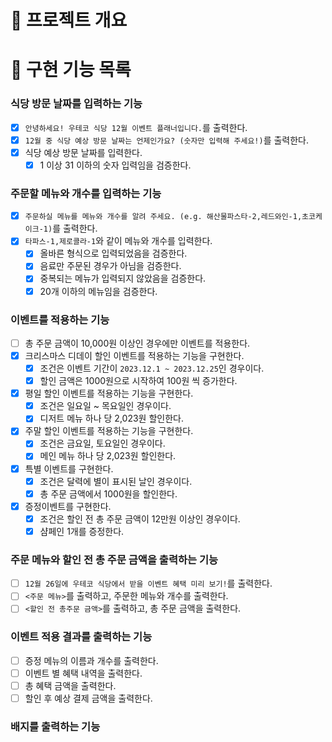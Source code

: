 # 💪 프로젝트 개요

# 📝 구현 기능 목록

### 식당 방문 날짜를 입력하는 기능

- [x] `안녕하세요! 우테코 식당 12월 이벤트 플래너입니다.`를 출력한다.
- [x] `12월 중 식당 예상 방문 날짜는 언제인가요? (숫자만 입력해 주세요!)`를 출력한다.
- [x] 식당 예상 방문 날짜를 입력한다.
    - [x] 1 이상 31 이하의 숫자 입력임을 검증한다.

### 주문할 메뉴와 개수를 입력하는 기능

- [x] `주문하실 메뉴를 메뉴와 개수를 알려 주세요. (e.g. 해산물파스타-2,레드와인-1,초코케이크-1)`를 출력한다.
- [x] `타파스-1,제로콜라-1`와 같이 메뉴와 개수를 입력한다.
    - [x] 올바른 형식으로 입력되었음을 검증한다.
    - [x] 음료만 주문된 경우가 아님을 검증한다.
    - [x] 중복되는 메뉴가 입력되지 않았음을 검증한다.
    - [x] 20개 이하의 메뉴임을 검증한다.

### 이벤트를 적용하는 기능

- [ ] 총 주문 금액이 10,000원 이상인 경우에만 이벤트를 적용한다.
- [x] 크리스마스 디데이 할인 이벤트를 적용하는 기능을 구현한다.
    - [x]  조건은 이벤트 기간이 `2023.12.1 ~ 2023.12.25`인 경우이다.
    - [x] 할인 금액은 1000원으로 시작하여 100원 씩 증가한다.
- [x] 평일 할인 이벤트를 적용하는 기능을 구현한다.
    - [x] 조건은 일요일 ~ 목요일인 경우이다.
    - [x] 디저트 메뉴 하나 당 2,023원 할인한다.
- [x] 주말 할인 이벤트를 적용하는 기능을 구현한다.
    - [x] 조건은 금요일, 토요일인 경우이다.
    - [x] 메인 메뉴 하나 당 2,023원 할인한다.
- [x] 특별 이벤트를 구현한다.
    - [x] 조건은 달력에 별이 표시된 날인 경우이다.
    - [x] 총 주문 금액에서 1000원을 할인한다.
- [x] 증정이벤트를 구현한다.
    - [x] 조건은 할인 전 총 주문 금액이 12만원 이상인 경우이다.
    - [x] 샴페인 1개를 증정한다.

### 주문 메뉴와 할인 전 총 주문 금액을 출력하는 기능

- [ ] `12월 26일에 우테코 식당에서 받을 이벤트 혜택 미리 보기!`를 출력한다.
- [ ] `<주문 메뉴>`를 출력하고, 주문한 메뉴와 개수를 출력한다.
- [ ] `<할인 전 총주문 금액>`를 출력하고, 총 주문 금액을 출력한다.

### 이벤트 적용 결과를 출력하는 기능

- [ ] 증정 메뉴의 이름과 개수를 출력한다.
- [ ] 이벤트 별 혜택 내역을 출력한다.
- [ ] 총 혜택 금액을 출력한다.
- [ ] 할인 후 예상 결제 금액을 출력한다.

### 배지를 출력하는 기능 
